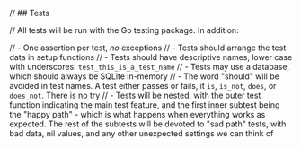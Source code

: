 // ## Tests

// All tests will be run with the Go testing package. In addition:

// - One assertion per test, *no* exceptions
// - Tests should arrange the test data in setup functions
// - Tests should have descriptive names, lower case with underscores: `test_this_is_a_test_name`
// - Tests may use a database, which should always be SQLite in-memory
// - The word "should" will be avoided in test names. A test either passes or fails, it `is`, `is_not`, `does`, or `does_not`. There is no try
// - Tests will be nested, with the outer test function indicating the main test feature, and the first inner subtest being the "happy path" - which is what happens when everything works as expected. The rest of the subtests will be devoted to "sad path" tests, with bad data, nil values, and any other unexpected settings we can think of